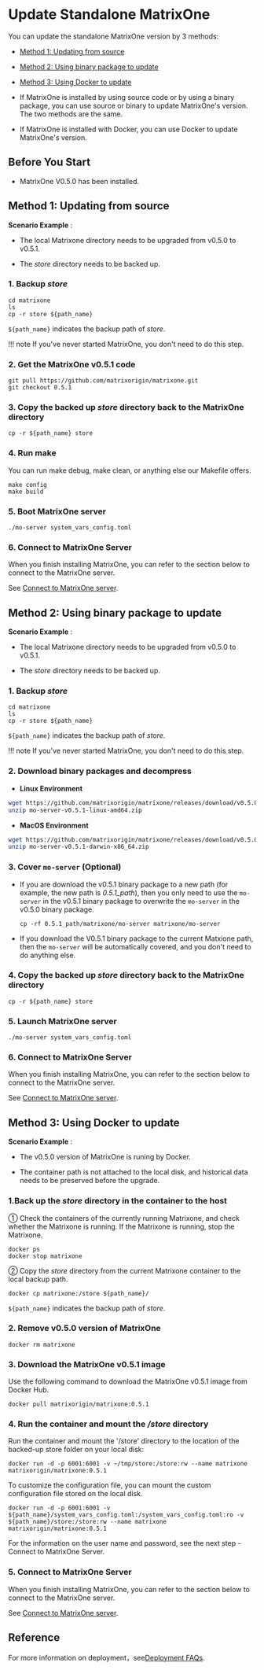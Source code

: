 # **Update Standalone MatrixOne**

You can update the standalone MatrixOne version by 3 methods:

- <p><a href="#code_source_update">Method 1: Updating from source</a></p>
- <p><a href="#binary_packages_update">Method 2: Using binary package to update</a></p>
- <p><a href="#use_docker_update">Method 3: Using Docker to update</a></p>

- If MatrixOne is installed by using source code or by using a binary package, you can use source or binary to update MatrixOne's version. The two methods are the same.

- If MatrixOne is installed with Docker, you can use Docker to update MatrixOne's version.

## Before You Start

- MatrixOne V0.5.0 has been installed.

## <h2><a name="code_source_update">Method 1: Updating from source</a></h2>

**Scenario Example** :

- The local Matrixone directory needs to be upgraded from v0.5.0 to v0.5.1.

- The *store* directory needs to be backed up.

### 1. Backup *store*

```
cd matrixone
ls
cp -r store ${path_name}
```

`${path_name}` indicates the backup path of *store*.

!!! note
    If you've never started MatrixOne, you don't need to do this step.

### 2. Get the MatrixOne v0.5.1 code

```
git pull https://github.com/matrixorigin/matrixone.git
git checkout 0.5.1
```

### 3. Copy the backed up *store* directory back to the MatrixOne directory

```
cp -r ${path_name} store
```

### 4. Run make

You can run make debug, make clean, or anything else our Makefile offers.

```
make config
make build
```

### 5. Boot MatrixOne server

```
./mo-server system_vars_config.toml
```

### 6. Connect to MatrixOne Server

When you finish installing MatrixOne, you can refer to the section below to connect to the MatrixOne server.

See [Connect to MatrixOne server](connect-to-matrixone-server.md).

## <h2><a name="binary_packages_update">Method 2: Using binary package to update</a></h2>

**Scenario Example** :

- The local Matrixone directory needs to be upgraded from v0.5.0 to v0.5.1.

- The *store* directory needs to be backed up.

### 1. Backup *store*

```
cd matrixone
ls
cp -r store ${path_name}
```

`${path_name}` indicates the backup path of *store*.

!!! note
    If you've never started MatrixOne, you don't need to do this step.

### 2. Download binary packages and decompress

- **Linux Environment**

```bash
wget https://github.com/matrixorigin/matrixone/releases/download/v0.5.0/mo-server-v0.5.1-linux-amd64.zip
unzip mo-server-v0.5.1-linux-amd64.zip
```

- **MacOS Environment**

```bash
wget https://github.com/matrixorigin/matrixone/releases/download/v0.5.0/mo-server-v0.5.1-darwin-x86_64.zip
unzip mo-server-v0.5.1-darwin-x86_64.zip
```

### 3. Cover `mo-server` (Optional)

- If you are download the v0.5.1 binary package to a new path (for example, the new path is *0.5.1_path*), then you only need to use the `mo-server` in the v0.5.1 binary package to overwrite the `mo-server` in the v0.5.0 binary package.

  ```
  cp -rf 0.5.1_path/matrixone/mo-server matrixone/mo-server
  ```

- If you download the V0.5.1 binary package to the current Matxione path, then the `mo-server` will be automatically covered, and you don't need to do anything else.

### 4. Copy the backed up *store* directory back to the MatrixOne directory

```
cp -r ${path_name} store
```

### 5. Launch MatrixOne server

```
./mo-server system_vars_config.toml
```

### 6. Connect to MatrixOne Server

When you finish installing MatrixOne, you can refer to the section below to connect to the MatrixOne server.

See [Connect to MatrixOne server](connect-to-matrixone-server.md).

## <h2><a name="use_docker_update">Method 3: Using Docker to update</a></h2>

**Scenario Example** :

- The v0.5.0 version of MatrixOne is runing by Docker.

- The container path is not attached to the local disk, and historical data needs to be preserved before the upgrade.

### 1.Back up the *store* directory in the container to the host

① Check the containers of the currently running Matrixone, and check whether the Matrixone is running. If the Matrixone is running, stop the Matrixone.

```
docker ps
docker stop matrixone
```

② Copy the *store* directory from the current Matrixone container to the local backup path.

```
docker cp matrixone:/store ${path_name}/
```

`${path_name}` indicates the backup path of *store*.

### 2. Remove v0.5.0 version of MatrixOne

```
docker rm matrixone
```

### 3. Download the MatrixOne v0.5.1 image

Use the following command to download the MatrixOne v0.5.1 image from Docker Hub.

```
docker pull matrixorigin/matrixone:0.5.1
```

### 4. Run the container and mount the */store* directory

Run the container and mount the '/store' directory to the location of the backed-up store folder on your local disk:

```
docker run -d -p 6001:6001 -v ~/tmp/store:/store:rw --name matrixone matrixorigin/matrixone:0.5.1
```

To customize the configuration file, you can mount the custom configuration file stored on the local disk.

```
docker run -d -p 6001:6001 -v ${path_name}/system_vars_config.toml:/system_vars_config.toml:ro -v ${path_name}/store:/store:rw --name matrixone matrixorigin/matrixone:0.5.1
```

For the information on the user name and password, see the next step - Connect to MatrixOne Server.

### 5. Connect to MatrixOne Server

When you finish installing MatrixOne, you can refer to the section below to connect to the MatrixOne server.

See [Connect to MatrixOne server](connect-to-matrixone-server.md).

## Reference

For more information on deployment，see[Deployment FAQs](../FAQs/deployment-faqs.md).
